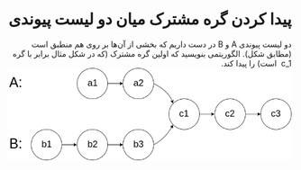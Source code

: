<div dir="rtl">

# پیدا کردن گره مشترک میان دو لیست پیوندی

دو لیست پیوندی A و B در دست داریم که بخشی از آن‌ها بر روی هم منطبق است (مطابق شکل). الگوریتمی بنویسید که اولین گره مشترک (که در شکل مثال برابر با گره c_1
​	  است) را پیدا کند.
<img src="160_statement.png">
</div>
